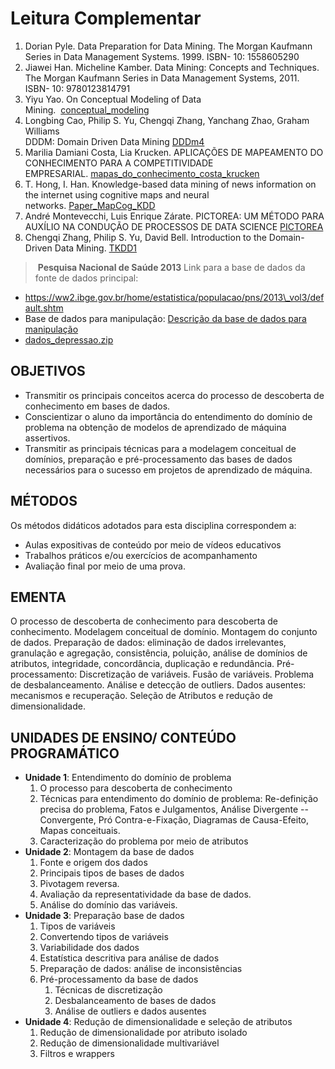# Leitura Complementar

1. Dorian Pyle. Data Preparation for Data Mining. The Morgan Kaufmann Series in Data Management Systems. 1999. ISBN- 10: 1558605290
2. Jiawei Han. Micheline Kamber. Data Mining: Concepts and Techniques. The Morgan Kaufmann Series in Data Management Systems, 2011. ISBN- 10: 9780123814791
3. Yiyu Yao. On Conceptual Modeling of Data Mining.  [conceptual\_modeling](https://pucminas.instructure.com/courses/176628/files/11037534/download?wrap=1 "conceptual_modeling.pdf")
4. Longbing Cao, Philip S. Yu, Chengqi Zhang, Yanchang Zhao, Graham Williams  
   DDDM: Domain Driven Data Mining [DDDm4](https://pucminas.instructure.com/courses/176628/files/11037510/download?wrap=1 "DDDm4.pdf")
5. Marilia Damiani Costa, Lia Krucken. APLICAÇÕES DE MAPEAMENTO DO CONHECIMENTO PARA A COMPETITIVIDADE EMPRESARIAL. [mapas\_do\_conhecimento\_costa\_krucken](https://pucminas.instructure.com/courses/176628/files/11037501/download?wrap=1 "mapas_do_conhecimento_costa_krucken.pdf")
6. T. Hong, I. Han. Knowledge-based data mining of news information on the internet using cognitive maps and neural networks. [Paper\_MapCog\_KDD](https://pucminas.instructure.com/courses/176628/files/11037503/download?wrap=1 "Paper_MapCog_KDD.pdf")
7. André Montevecchi, Luis Enrique Zárate. PICTOREA: UM MÉTODO PARA AUXÍLIO NA CONDUÇÃO DE PROCESSOS DE DATA SCIENCE [PICTOREA](https://pucminas.instructure.com/courses/176628/files/11037530/download?wrap=1 "PICTOREA.pdf")
8. Chengqi Zhang, Philip S. Yu, David Bell. Introduction to the Domain-Driven Data Mining. [TKDD1](https://pucminas.instructure.com/courses/176628/files/11037512/download?wrap=1 "TKDD1.pdf")

> **Pesquisa Nacional de Saúde 2013** Link para a base de dados da fonte de dados principal:

- <https://ww2.ibge.gov.br/home/estatistica/populacao/pns/2013\_vol3/default.shtm>
- Base de dados para manipulação: [Descrição da base de dados para manipulação](https://pucminas.instructure.com/courses/176628/files/11037522/download?wrap=1 "Descrição da base de dados para manipulação.docx")
- [dados\_depressao.zip](https://pucminas.instructure.com/courses/176628/files/11037505/download?wrap=1 "dados_depressao.zip")

## **OBJETIVOS**

- Transmitir os principais conceitos acerca do processo de descoberta de conhecimento em bases de dados.
- Conscientizar o aluno da importância do entendimento do domínio de problema na obtenção de modelos de aprendizado de máquina assertivos.
- Transmitir as principais técnicas para a modelagem conceitual de domínios, preparação e pré-processamento das bases de dados necessários para o sucesso em projetos de aprendizado de máquina.

## **MÉTODOS**

Os métodos didáticos adotados para esta disciplina correspondem a:

- Aulas expositivas de conteúdo por meio de vídeos educativos
- Trabalhos práticos e/ou exercícios de acompanhamento
- Avaliação final por meio de uma prova.  

## **EMENTA**

O processo de descoberta de conhecimento para descoberta de conhecimento. Modelagem conceitual de domínio. Montagem do conjunto de dados. Preparação de dados: eliminação de dados irrelevantes, granulação e agregação, consistência, poluição, análise de domínios de atributos, integridade, concordância, duplicação e redundância. Pré-processamento: Discretização de variáveis. Fusão de variáveis. Problema de desbalanceamento. Análise e detecção de outliers. Dados ausentes: mecanismos e recuperação. Seleção de Atributos e redução de dimensionalidade.

## **UNIDADES DE ENSINO/ CONTEÚDO PROGRAMÁTICO**

- **Unidade 1**: Entendimento do domínio de problema
  1. O processo para descoberta de conhecimento
  2. Técnicas para entendimento do domínio de problema: Re-definição precisa do problema, Fatos e Julgamentos, Análise Divergente -- Convergente, Pró Contra-e-Fixação, Diagramas de Causa-Efeito, Mapas conceituais.
  3. Caracterização do problema por meio de atributos
- **Unidade 2**: Montagem da base de dados
  1. Fonte e origem dos dados
  2. Principais tipos de bases de dados
  3. Pivotagem reversa.
  4. Avaliação da representatividade da base de dados.
  5. Análise do domínio das variáveis.
- **Unidade 3**: Preparação base de dados
  1. Tipos de variáveis
  2. Convertendo tipos de variáveis
  3. Variabilidade dos dados
  4. Estatística descritiva para análise de dados
  5. Preparação de dados: análise de inconsistências
  6. Pré-processamento da base de dados
     1. Técnicas de discretização
     2. Desbalanceamento de bases de dados
     3. Análise de outliers e dados ausentes
- **Unidade 4**: Redução de dimensionalidade e seleção de atributos
  1. Redução de dimensionalidade por atributo isolado
  2. Redução de dimensionalidade multivariável
  3. Filtros e wrappers
